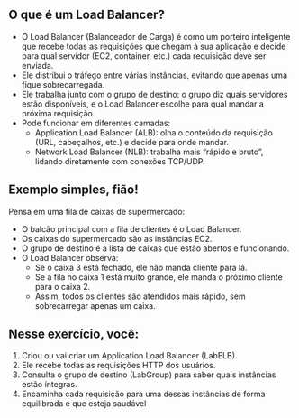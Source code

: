 ## O que é um Load Balancer?

* O Load Balancer (Balanceador de Carga) é como um porteiro inteligente que recebe todas as requisições que chegam à sua aplicação e decide para qual servidor (EC2, container, etc.) cada requisição deve ser enviada.
* Ele distribui o tráfego entre várias instâncias, evitando que apenas uma fique sobrecarregada.
* Ele trabalha junto com o grupo de destino: o grupo diz quais servidores estão disponíveis, e o Load Balancer escolhe para qual mandar a próxima requisição.
* Pode funcionar em diferentes camadas:
  - Application Load Balancer (ALB): olha o conteúdo da requisição (URL, cabeçalhos, etc.) e decide para onde mandar.
  - Network Load Balancer (NLB): trabalha mais “rápido e bruto”, lidando diretamente com conexões TCP/UDP.


## Exemplo simples, fião!

Pensa em uma fila de caixas de supermercado:

* O balcão principal com a fila de clientes é o Load Balancer.
* Os caixas do supermercado são as instâncias EC2.
* O grupo de destino é a lista de caixas que estão abertos e funcionando.
* O Load Balancer observa:
  - Se o caixa 3 está fechado, ele não manda cliente para lá.
  - Se a fila no caixa 1 está muito grande, ele manda o próximo cliente para o caixa 2.
  - Assim, todos os clientes são atendidos mais rápido, sem sobrecarregar apenas um caixa.

## Nesse exercício, você:

1) Criou ou vai criar um Application Load Balancer (LabELB).
2) Ele recebe todas as requisições HTTP dos usuários.
3) Consulta o grupo de destino (LabGroup) para saber quais instâncias estão íntegras.
4) Encaminha cada requisição para uma dessas instâncias de forma equilibrada e que esteja saudável
